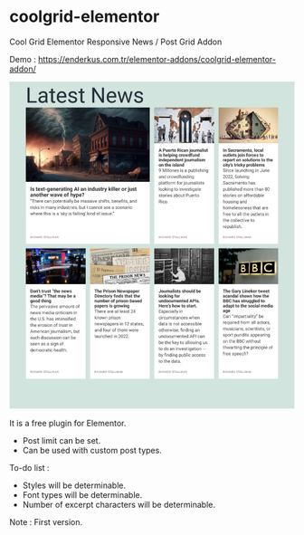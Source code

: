 # coolgrid-elementor
Cool Grid Elementor Responsive News / Post Grid Addon

Demo : https://enderkus.com.tr/elementor-addons/coolgrid-elementor-addon/

![Screenshot](ss-elementor.png)

It is a free plugin for Elementor. 
- Post limit can be set.
- Can be used with custom post types.

To-do list :
- Styles will be determinable.
- Font types will be determinable.
- Number of excerpt characters will be determinable.

Note : First version.

